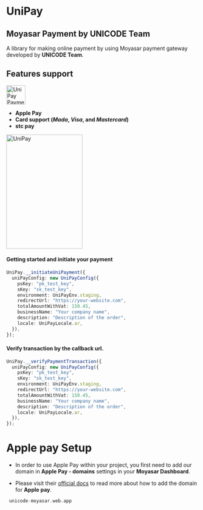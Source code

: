 # UniPay

## Moyasar Payment by **UNICODE Team**

A library for making online payment by using Moyasar payment gateway developed by **UNICODE Team**.

## **Features support**

<img src="https://raw.githubusercontent.com/UNICODE-Venture/unicode-moyasar/main/assets/images/cards.png" height=50 alt="UniPay Payment" />

- **Apple Pay**
- **Card support (_Mada_, _Visa_, and _Mastercard_)**
- **stc pay**

<img src="https://raw.githubusercontent.com/UNICODE-Venture/unicode-moyasar/main/assets/screenshots/sc.png" width=200, height=300 alt="UniPay" />

#### Getting started and initiate your payment

```typescript
UniPay.__initiateUniPayment({
  uniPayConfig: new UniPayConfig({
    psKey: "pk_test_key",
    sKey: "sk_test_key",
    environment: UniPayEnv.staging,
    redirectUrl: "https://your-website.com",
    totalAmountWithVat: 150.45,
    businessName: "Your company name",
    description: "Description of the order",
    locale: UniPayLocale.ar,
  }),
});
```

#### Verify transaction by the callback url.

```typescript
UniPay.__verifyPaymentTransaction({
  uniPayConfig: new UniPayConfig({
    psKey: "pk_test_key",
    sKey: "sk_test_key",
    environment: UniPayEnv.staging,
    redirectUrl: "https://your-website.com",
    totalAmountWithVat: 150.45,
    businessName: "Your company name",
    description: "Description of the order",
    locale: UniPayLocale.ar,
  }),
});
```

# Apple pay Setup

- In order to use Apple Pay within your project, you first need to add our domain in **Apple Pay - domains** settings in your **Moyasar Dashboard**.

- Please visit their [official docs](https://moyasar.com/docs/dashboard/apple-pay/web-registration/) to read more about how to add the domain for **Apple pay**.

```dart
 unicode-moyasar.web.app
```
